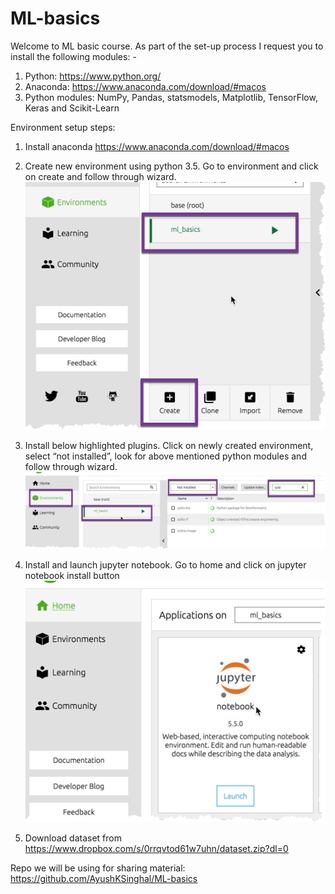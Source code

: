 # ML-basics

Welcome to ML basic course. As part of the set-up process I request you to install the following modules: -
1. Python: https://www.python.org/
2. Anaconda: https://www.anaconda.com/download/#macos
3. Python modules: NumPy, Pandas, statsmodels, Matplotlib, TensorFlow, Keras and Scikit-Learn
 
Environment setup steps:
1. Install anaconda https://www.anaconda.com/download/#macos
2. Create new environment using python 3.5. Go to environment and click on create and follow through wizard.
![python 3.5 env](https://github.com/AyushKSinghal/ML-basics/raw/master/setup_files/envSetup.png "python 3.5 env")

3. Install below highlighted plugins. Click on newly created environment, select “not installed”, look for above mentioned python modules and follow through wizard.
![module install](https://github.com/AyushKSinghal/ML-basics/raw/master/setup_files/modulesSetup.png "module install")

4. Install and launch jupyter notebook. Go to home and click on jupyter notebook install button
![launch jupyter notebook](https://github.com/AyushKSinghal/ML-basics/raw/master/setup_files/notebookSetup.png "launch jupyter notebook")

5. Download dataset from https://www.dropbox.com/s/0rrqvtod61w7uhn/dataset.zip?dl=0

Repo we will be using for sharing material: https://github.com/AyushKSinghal/ML-basics 
